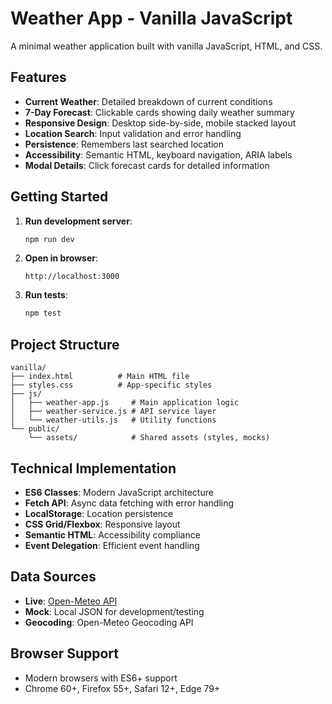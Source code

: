 # Weather App - Vanilla JavaScript

A minimal weather application built with vanilla JavaScript, HTML, and CSS.

## Features

- **Current Weather**: Detailed breakdown of current conditions
- **7-Day Forecast**: Clickable cards showing daily weather summary
- **Responsive Design**: Desktop side-by-side, mobile stacked layout
- **Location Search**: Input validation and error handling
- **Persistence**: Remembers last searched location
- **Accessibility**: Semantic HTML, keyboard navigation, ARIA labels
- **Modal Details**: Click forecast cards for detailed information

## Getting Started

1. **Run development server**:
   ```bash
   npm run dev
   ```

2. **Open in browser**:
   ```
   http://localhost:3000
   ```

3. **Run tests**:
   ```bash
   npm test
   ```

## Project Structure

```
vanilla/
├── index.html          # Main HTML file
├── styles.css          # App-specific styles
├── js/
│   ├── weather-app.js     # Main application logic
│   ├── weather-service.js # API service layer
│   └── weather-utils.js   # Utility functions
└── public/
    └── assets/            # Shared assets (styles, mocks)
```

## Technical Implementation

- **ES6 Classes**: Modern JavaScript architecture
- **Fetch API**: Async data fetching with error handling
- **LocalStorage**: Location persistence
- **CSS Grid/Flexbox**: Responsive layout
- **Semantic HTML**: Accessibility compliance
- **Event Delegation**: Efficient event handling

## Data Sources

- **Live**: [Open-Meteo API](https://open-meteo.com)
- **Mock**: Local JSON for development/testing
- **Geocoding**: Open-Meteo Geocoding API

## Browser Support

- Modern browsers with ES6+ support
- Chrome 60+, Firefox 55+, Safari 12+, Edge 79+